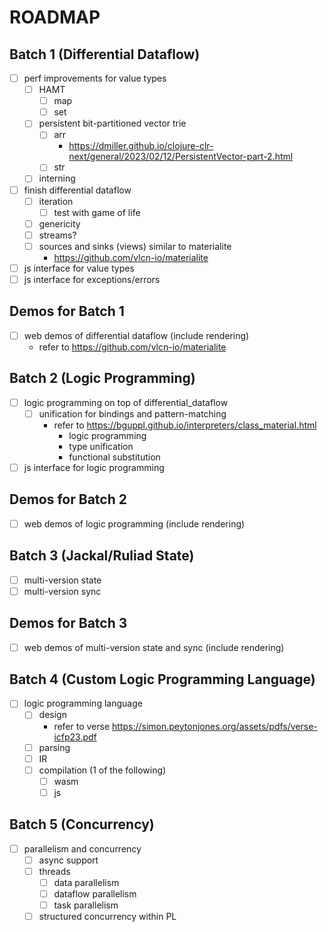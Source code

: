 # ROADMAP

## Batch 1 (Differential Dataflow)

- [ ] perf improvements for value types
  - [ ] HAMT
    - [ ] map
    - [ ] set
  - [ ] persistent bit-partitioned vector trie
    - [ ] arr
      - https://dmiller.github.io/clojure-clr-next/general/2023/02/12/PersistentVector-part-2.html
    - [ ] str
  - [ ] interning
- [ ] finish differential dataflow
  - [ ] iteration
    - [ ] test with game of life
  - [ ] genericity
  - [ ] streams?
  - [ ] sources and sinks (views) similar to materialite
    - https://github.com/vlcn-io/materialite
- [ ] js interface for value types
- [ ] js interface for exceptions/errors

## Demos for Batch 1

- [ ] web demos of differential dataflow (include rendering)
  - refer to https://github.com/vlcn-io/materialite

## Batch 2 (Logic Programming)

- [ ] logic programming on top of differential_dataflow
  - [ ] unification for bindings and pattern-matching
    - refer to https://bguppl.github.io/interpreters/class_material.html
      - logic programming
      - type unification
      - functional substitution
- [ ] js interface for logic programming

## Demos for Batch 2

- [ ] web demos of logic programming (include rendering)

## Batch 3 (Jackal/Ruliad State)

- [ ] multi-version state
- [ ] multi-version sync

## Demos for Batch 3

- [ ] web demos of multi-version state and sync (include rendering)

## Batch 4 (Custom Logic Programming Language)

- [ ] logic programming language
  - [ ] design
    - refer to verse https://simon.peytonjones.org/assets/pdfs/verse-icfp23.pdf
  - [ ] parsing
  - [ ] IR
  - [ ] compilation (1 of the following)
    - [ ] wasm
    - [ ] js

## Batch 5 (Concurrency)

- [ ] parallelism and concurrency
  - [ ] async support
  - [ ] threads
    - [ ] data parallelism
    - [ ] dataflow parallelism
    - [ ] task parallelism
  - [ ] structured concurrency within PL
